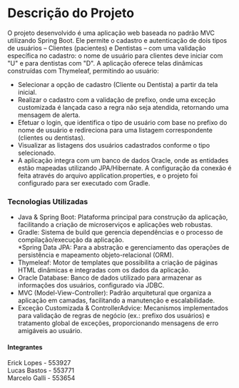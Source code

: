 <h1>Descrição do Projeto</h1>

O projeto desenvolvido é uma aplicação web baseada no padrão MVC utilizando Spring Boot. Ele permite o cadastro e autenticação de dois tipos de usuários – Clientes (pacientes) e Dentistas – com uma validação específica no cadastro: o nome de usuário para clientes deve iniciar com "U" e para dentistas com "D". A aplicação oferece telas dinâmicas construídas com Thymeleaf, permitindo ao usuário:
* Selecionar a opção de cadastro (Cliente ou Dentista) a partir da tela inicial.<br/>
* Realizar o cadastro com a validação de prefixo, onde uma exceção customizada é lançada caso a regra não seja atendida, retornando uma mensagem de alerta.<br/>
* Efetuar o login, que identifica o tipo de usuário com base no prefixo do nome de usuário e redireciona para uma listagem correspondente (clientes ou dentistas).<br/>
* Visualizar as listagens dos usuários cadastrados conforme o tipo selecionado.<br/>
* A aplicação integra com um banco de dados Oracle, onde as entidades estão mapeadas utilizando JPA/Hibernate. A configuração da conexão é feita através do arquivo application.properties, e o projeto foi configurado para ser executado com Gradle.<br/>

<h3>Tecnologias Utilizadas</h3>

* Java & Spring Boot: Plataforma principal para construção da aplicação, facilitando a criação de microserviços e aplicações web robustas.<br/>
* Gradle: Sistema de build que gerencia dependências e o processo de compilação/execução da aplicação.<br/>
*Spring Data JPA: Para a abstração e gerenciamento das operações de persistência e mapeamento objeto-relacional (ORM).<br/>
* Thymeleaf: Motor de templates que possibilita a criação de páginas HTML dinâmicas e integradas com os dados da aplicação.<br/>
* Oracle Database: Banco de dados utilizado para armazenar as informações dos usuários, configurado via JDBC.<br/>
* MVC (Model-View-Controller): Padrão arquitetural que organiza a aplicação em camadas, facilitando a manutenção e escalabilidade.<br/>
* Exceção Customizada & ControllerAdvice: Mecanismos implementados para validação de regras de negócio (ex.: prefixo dos usuários) e tratamento global de exceções, proporcionando mensagens de erro amigáveis ao usuário.<br/>

<h4>Integrantes</h4>

Erick Lopes - 553927<br/>
Lucas Bastos - 553771<br/>
Marcelo Galli - 553654
